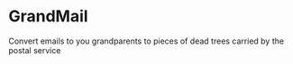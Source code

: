 GrandMail
=========

Convert emails to you grandparents to pieces of dead trees carried by the postal service
